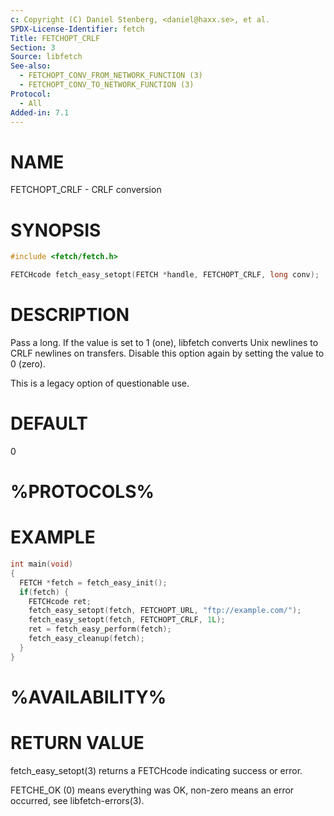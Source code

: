 ```yaml
---
c: Copyright (C) Daniel Stenberg, <daniel@haxx.se>, et al.
SPDX-License-Identifier: fetch
Title: FETCHOPT_CRLF
Section: 3
Source: libfetch
See-also:
  - FETCHOPT_CONV_FROM_NETWORK_FUNCTION (3)
  - FETCHOPT_CONV_TO_NETWORK_FUNCTION (3)
Protocol:
  - All
Added-in: 7.1
---
```


# NAME

FETCHOPT_CRLF - CRLF conversion

# SYNOPSIS

~~~c
#include <fetch/fetch.h>

FETCHcode fetch_easy_setopt(FETCH *handle, FETCHOPT_CRLF, long conv);
~~~

# DESCRIPTION

Pass a long. If the value is set to 1 (one), libfetch converts Unix newlines to
CRLF newlines on transfers. Disable this option again by setting the value to
0 (zero).

This is a legacy option of questionable use.

# DEFAULT

0

# %PROTOCOLS%

# EXAMPLE

~~~c
int main(void)
{
  FETCH *fetch = fetch_easy_init();
  if(fetch) {
    FETCHcode ret;
    fetch_easy_setopt(fetch, FETCHOPT_URL, "ftp://example.com/");
    fetch_easy_setopt(fetch, FETCHOPT_CRLF, 1L);
    ret = fetch_easy_perform(fetch);
    fetch_easy_cleanup(fetch);
  }
}
~~~

# %AVAILABILITY%

# RETURN VALUE

fetch_easy_setopt(3) returns a FETCHcode indicating success or error.

FETCHE_OK (0) means everything was OK, non-zero means an error occurred, see
libfetch-errors(3).
